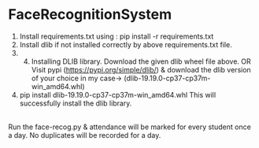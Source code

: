 # FaceRecognitionSystem
1. Install requirements.txt using : pip install -r requirements.txt
2. Install dlib if not installed correctly by above requirements.txt file.
3. 4. Installing DLIB library.
Download the given dlib wheel file above.
OR
Visit pypi (https://pypi.org/simple/dlib/) & download the dlib version of your choice in my case-> (dlib-19.19.0-cp37-cp37m-win_amd64.whl)
4. pip install dlib-19.19.0-cp37-cp37m-win_amd64.whl
This will successfully install the dlib library.
<br>
Run the face-recog.py & attendance will be marked for every student once a day. No duplicates will be recorded for a day.
